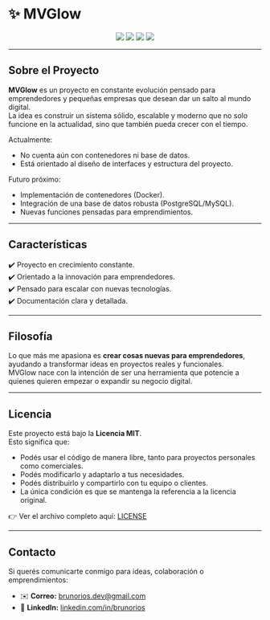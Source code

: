 # ✨ MVGlow

<p align="center">
  <a href="#-sobre-el-proyecto"><img src="https://img.shields.io/badge/Proyecto-MVGlow-blue?style=for-the-badge&logo=github"></a>
  <a href="#-características"><img src="https://img.shields.io/badge/Características-Key-green?style=for-the-badge&logo=checkmarx"></a>
  <a href="#-licencia"><img src="https://img.shields.io/badge/Licencia-MIT-orange?style=for-the-badge&logo=open-source-initiative"></a>
  <a href="#-contacto"><img src="https://img.shields.io/badge/Contacto-Link-red?style=for-the-badge&logo=gmail"></a>
</p>

---

## Sobre el Proyecto  

**MVGlow** es un proyecto en constante evolución pensado para emprendedores y pequeñas empresas que desean dar un salto al mundo digital.  
La idea es construir un sistema sólido, escalable y moderno que no solo funcione en la actualidad, sino que también pueda crecer con el tiempo.  

Actualmente:  
- No cuenta aún con contenedores ni base de datos.  
- Está orientado al diseño de interfaces y estructura del proyecto.  

Futuro próximo:  
- Implementación de contenedores (Docker).  
- Integración de una base de datos robusta (PostgreSQL/MySQL).  
- Nuevas funciones pensadas para emprendimientos.  

---

## Características  

✔️ Proyecto en crecimiento constante.  
✔️ Orientado a la innovación para emprendedores.  
✔️ Pensado para escalar con nuevas tecnologías.  
✔️ Documentación clara y detallada.  

---

## Filosofía  

Lo que más me apasiona es **crear cosas nuevas para emprendedores**, ayudando a transformar ideas en proyectos reales y funcionales.  
MVGlow nace con la intención de ser una herramienta que potencie a quienes quieren empezar o expandir su negocio digital.  

---

## Licencia  

Este proyecto está bajo la **Licencia MIT**.  
Esto significa que:  

- Podés usar el código de manera libre, tanto para proyectos personales como comerciales.  
- Podés modificarlo y adaptarlo a tus necesidades.  
- Podés distribuirlo y compartirlo con tu equipo o clientes.  
- La única condición es que se mantenga la referencia a la licencia original.  

👉 Ver el archivo completo aquí: [LICENSE](./LICENSE)  

---

## Contacto  

Si querés comunicarte conmigo para ideas, colaboración o emprendimientos:  

- ✉️ **Correo:** brunorios.dev@gmail.com  
- 💼 **LinkedIn:** [linkedin.com/in/brunorios](https://linkedin.com/in/brunorios)    
